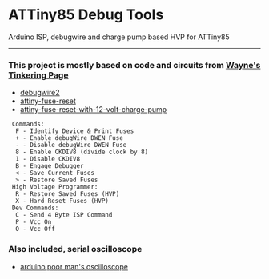 # ATTiny85 Debug Tools

Arduino ISP, debugwire and charge pump based HVP for ATTiny85

-----

### This project is mostly based on code and circuits from [Wayne's Tinkering Page](https://sites.google.com/site/wayneholder/)

- [debugwire2](https://sites.google.com/site/wayneholder/debugwire2)
- [attiny-fuse-reset](https://sites.google.com/site/wayneholder/attiny-fuse-reset)
- [attiny-fuse-reset-with-12-volt-charge-pump](https://sites.google.com/site/wayneholder/attiny-fuse-reset-with-12-volt-charge-pump)


```
 Commands:
  F - Identify Device & Print Fuses
  + - Enable debugWire DWEN Fuse
  - - Disable debugWire DWEN Fuse
  8 - Enable CKDIV8 (divide clock by 8)
  1 - Disable CKDIV8
  B - Engage Debugger
  < - Save Current Fuses
  > - Restore Saved Fuses
 High Voltage Programmer:
  R - Restore Saved Fuses (HVP)
  X - Hard Reset Fuses (HVP)
 Dev Commands:
  C - Send 4 Byte ISP Command
  P - Vcc On
  O - Vcc Off
```


### Also included, serial oscilloscope

- [arduino poor man's oscilloscope](https://randomnerdtutorials.com/arduino-poor-mans-oscilloscope/)
